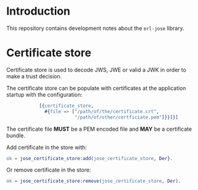 # Introduction
This repository contains development notes about the `erl-jose` library.

# Certificate store
Certificate store is used to decode JWS, JWE or valid a JWK in order to make a
trust decision.

The certificate store can be populate with certificates at the application
startup with the configuration:
```erlang [{jose,
            [{certificate_store,
              #{file => ["/path/of/the/certificate.crt",
                         "/path/of/other/certficiate.pem"]}}]}]
```
The certificate file **MUST** be a PEM encoded file and **MAY** be a
certificate bundle.

Add certificate in the store with:
```erlang
ok = jose_certificate_store:add(jose_certificate_store, Der}.
```

Or remove certificate in the store:
```erlang
ok = jose_certificate_store:remove(jose_certificate_store, Der).
```
